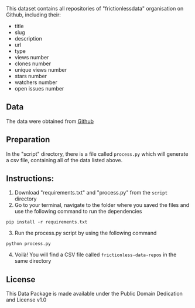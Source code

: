 This dataset contains all repositories of "frictionlessdata" organisation on Github, including their:

* title
* slug
* description
* url 
* type
* views number
* clones number
* unique views number
* stars number
* watchers number
* open issues number 

## Data

The data were obtained from [Github](https://github.com/)

## Preparation

In the "script" directory, there is a file called `process.py` which will generate a csv file, containing all of the data listed above.

## Instructions:

1. Download "requirements.txt" and "process.py" from the `script` directory
2. Go to your terminal, navigate to the folder where you saved the files and use the following command to run the dependencies 

`pip install -r requirements.txt`

3. Run the process.py script by using the following command

`python process.py`

4. Voilà! You will find a CSV file called `frictionless-data-repos` in the same directory

## License

This Data Package is made available under the Public Domain Dedication and License v1.0
